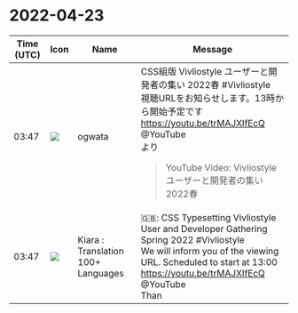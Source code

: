 # 2022-04-23

|Time (UTC)|Icon|Name|Message|
|---|---|---|---|
|03:47|![](https://avatars.slack-edge.com/2019-11-22/845042642576_070441337abaca9fb7b3_72.png)|ogwata|CSS組版 Vivliostyle ユーザーと開発者の集い 2022春 #Vivliostyle<br>視聴URLをお知らせします。13時から開始予定です<br> <https://youtu.be/trMAJXIfEcQ> @YouTube<br>より<br><blockquote>YouTube Video: Vivliostyle ユーザーと開発者の集い 2022春</blockquote>|
|03:47|![](https://avatars.slack-edge.com/2021-08-02/2324149410423_2aa7423c4133ecb9f168_72.png)|Kiara : Translation 100+ Languages|🇬🇧: CSS Typesetting Vivliostyle User and Developer Gathering Spring 2022 #Vivliostyle<br>We will inform you of the viewing URL. Scheduled to start at 13:00<br> <https://youtu.be/trMAJXIfEcQ> @YouTube<br>Than|
